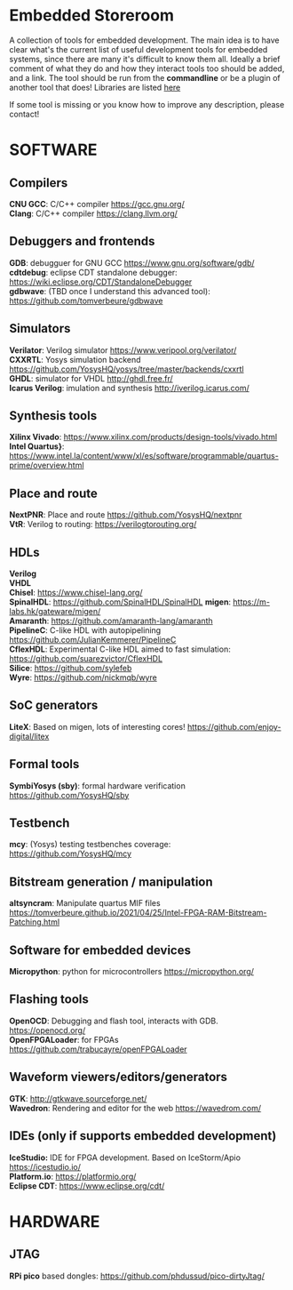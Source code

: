 # Embedded Storeroom

A collection of tools for embedded development. The main idea is to have clear what's the current list of useful development tools for embedded systems, since there are many it's difficult to know them all.
Ideally a brief comment of what they do and how they interact tools too should be added, and a link. The tool should be run from the **commandline** or be a plugin of another tool that does! Libraries are listed [here](LIBS.m)

If some tool is missing or you know how to improve any description, please contact!

# SOFTWARE

## Compilers
**CNU GCC**: C/C++ compiler https://gcc.gnu.org/<br>
**Clang**: C/C++ compiler https://clang.llvm.org/<br>

## Debuggers and frontends
**GDB**: debugguer for GNU GCC https://www.gnu.org/software/gdb/<br>
**cdtdebug**: eclipse CDT standalone debugger: https://wiki.eclipse.org/CDT/StandaloneDebugger<br>
**gdbwave**: (TBD once I understand this advanced tool): https://github.com/tomverbeure/gdbwave<br>

## Simulators
**Verilator**: Verilog simulator https://www.veripool.org/verilator/<br>
**CXXRTL**: Yosys simulation backend https://github.com/YosysHQ/yosys/tree/master/backends/cxxrtl<br>
**GHDL**: simulator for VHDL http://ghdl.free.fr/<br>
**Icarus Verilog**: imulation and synthesis http://iverilog.icarus.com/<br>

## Synthesis tools
**Xilinx Vivado**: https://www.xilinx.com/products/design-tools/vivado.html<br>
**Intel Quartus}**: https://www.intel.la/content/www/xl/es/software/programmable/quartus-prime/overview.html<br>

## Place and route
**NextPNR**: Place and route https://github.com/YosysHQ/nextpnr<br>
**VtR**: Verilog to routing: https://verilogtorouting.org/<br>

## HDLs
**Verilog**<br>
**VHDL**<br>
**Chisel**: https://www.chisel-lang.org/<br>
**SpinalHDL**: https://github.com/SpinalHDL/SpinalHDL
**migen**: https://m-labs.hk/gateware/migen/<br>
**Amaranth**: https://github.com/amaranth-lang/amaranth<br>
**PipelineC**: C-like HDL with autopipelining https://github.com/JulianKemmerer/PipelineC<br>
**CflexHDL**: Experimental C-like HDL aimed to fast simulation: https://github.com/suarezvictor/CflexHDL<br>
**Silice**: https://github.com/sylefeb<br>
**Wyre**: https://github.com/nickmqb/wyre<br>

## SoC generators
**LiteX**: Based on migen, lots of interesting cores! https://github.com/enjoy-digital/litex<br>

## Formal tools
**SymbiYosys (sby)**: formal hardware verification https://github.com/YosysHQ/sby<br>

## Testbench
**mcy**: (Yosys) testing testbenches coverage: https://github.com/YosysHQ/mcy<br>

## Bitstream generation / manipulation
**altsyncram**: Manipulate quartus MIF files https://tomverbeure.github.io/2021/04/25/Intel-FPGA-RAM-Bitstream-Patching.html

## Software for embedded devices
**Micropython**: python for microcontrollers https://micropython.org/<br>

## Flashing tools
**OpenOCD**: Debugging and flash tool, interacts with GDB. https://openocd.org/<br>
**OpenFPGALoader**: for FPGAs https://github.com/trabucayre/openFPGALoader<br>

## Waveform viewers/editors/generators
**GTK**: http://gtkwave.sourceforge.net/<br>
**Wavedron**: Rendering and editor for the web https://wavedrom.com/

## IDEs (only if supports embedded development)
**IceStudio:** IDE for FPGA development. Based on IceStorm/Apio https://icestudio.io/<br>
**Platform.io**: https://platformio.org/<br>
**Eclipse CDT**: https://www.eclipse.org/cdt/<br>

# HARDWARE

## JTAG
**RPi pico** based dongles: https://github.com/phdussud/pico-dirtyJtag/<br>



